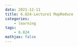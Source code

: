 ```yaml
---
data: 2021-12-11
title: 6.824-Lecture1 MapReduce
categories:
    - learning
tags:
    - 6.824
mathjax: false
---
```




